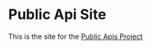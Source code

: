 # Public Api Site
 This is the site for the [Public Apis Project](https://github.com/public-apis/public-apis/)
 
 
